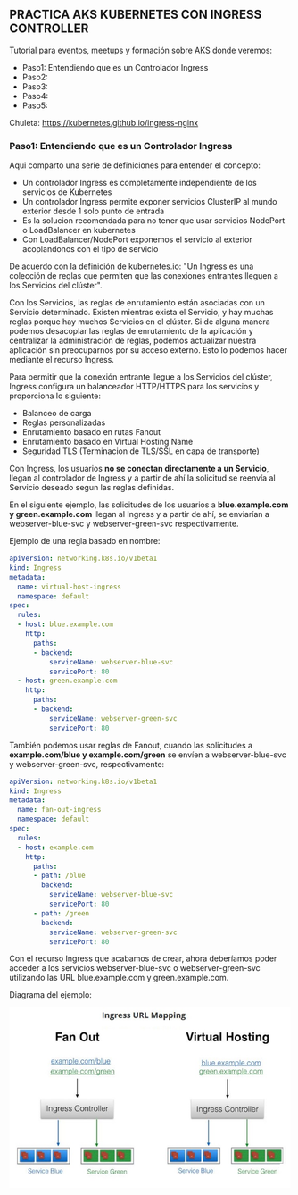 **PRACTICA AKS KUBERNETES CON INGRESS CONTROLLER**
------------------------------------------------------------------

Tutorial para eventos, meetups y formación sobre AKS donde veremos:

- Paso1: Entendiendo que es un Controlador Ingress 
- Paso2: 
- Paso3: 
- Paso4: 
- Paso5: 

Chuleta: https://kubernetes.github.io/ingress-nginx


### Paso1: Entendiendo que es un Controlador Ingress 

Aqui comparto una serie de definiciones para entender el concepto:

- Un controlador Ingress es completamente independiente de los servicios de Kubernetes
- Un controlador Ingress permite exponer servicios ClusterIP al mundo exterior desde 1 solo punto de entrada
- Es la solucion recomendada para no tener que usar servicios NodePort o LoadBalancer en kubernetes
- Con LoadBalancer/NodePort exponemos el servicio al exterior acoplandonos con el tipo de servicio

De acuerdo con la definición de kubernetes.io: "Un Ingress es una colección de reglas que permiten que las conexiones entrantes lleguen a los Servicios del clúster".

Con los Servicios, las reglas de enrutamiento están asociadas con un Servicio determinado. Existen mientras exista el Servicio, y hay muchas reglas porque hay muchos Servicios en el clúster. 
Si de alguna manera podemos desacoplar las reglas de enrutamiento de la aplicación y centralizar la administración de reglas, podemos actualizar nuestra aplicación sin preocuparnos por su acceso externo.
Esto lo podemos hacer mediante el recurso Ingress.

Para permitir que la conexión entrante llegue a los Servicios del clúster, Ingress configura un balanceador HTTP/HTTPS para los servicios y proporciona lo siguiente:

- Balanceo de carga
- Reglas personalizadas
- Enrutamiento basado en rutas Fanout
- Enrutamiento basado en Virtual Hosting Name
- Seguridad TLS (Terminacion de TLS/SSL en capa de transporte)


Con Ingress, los usuarios **no se conectan directamente a un Servicio**, llegan al controlador de Ingress y a partir de ahí la solicitud se reenvía al Servicio deseado segun las reglas definidas.

En el siguiente ejemplo, las solicitudes de los usuarios a **blue.example.com y green.example.com** llegan al Ingress y a partir de ahí, se enviarían a webserver-blue-svc y webserver-green-svc respectivamente. 

Ejemplo de una regla basado en nombre: 
```yml
apiVersion: networking.k8s.io/v1beta1
kind: Ingress
metadata:
  name: virtual-host-ingress
  namespace: default
spec:
  rules:
  - host: blue.example.com
    http:
      paths:
      - backend:
          serviceName: webserver-blue-svc
          servicePort: 80
  - host: green.example.com
    http:
      paths:
      - backend:
          serviceName: webserver-green-svc
          servicePort: 80
```

También podemos usar reglas de Fanout, cuando las solicitudes a **example.com/blue y example.com/green** se envíen a webserver-blue-svc y webserver-green-svc, respectivamente:

```yml
apiVersion: networking.k8s.io/v1beta1
kind: Ingress
metadata:
  name: fan-out-ingress
  namespace: default
spec:
  rules:
  - host: example.com
    http:
      paths:
      - path: /blue
        backend:
          serviceName: webserver-blue-svc
          servicePort: 80
      - path: /green
        backend:
          serviceName: webserver-green-svc
          servicePort: 80
```

Con el recurso Ingress que acabamos de crear, ahora deberíamos poder acceder a los servicios webserver-blue-svc o webserver-green-svc utilizando las URL blue.example.com y green.example.com. 

Diagrama del ejemplo:

![Diagrama Ingress](https://github.com/santimacnet/Azure-Bootcamps-Workshops-CLI/blob/master/images/lab-ingress-url-routing-image.jpg)


